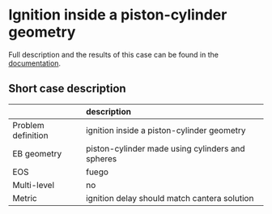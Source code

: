 # Ignition inside a piston-cylinder geometry

Full description and the results of this case can be found in the
[documentation](https://pelec.readthedocs.io/en/latest/VandV.html#verification-of-eb-pelec).

## Short case description

|                    | description                                         |
|:-------------------|:----------------------------------------------------|
| Problem definition | ignition inside a piston-cylinder geometry          |
| EB geometry        | piston-cylinder made using cylinders and spheres    |
| EOS                | fuego                                               |
| Multi-level        | no                                                  |
| Metric             | ignition delay should match cantera solution        |
